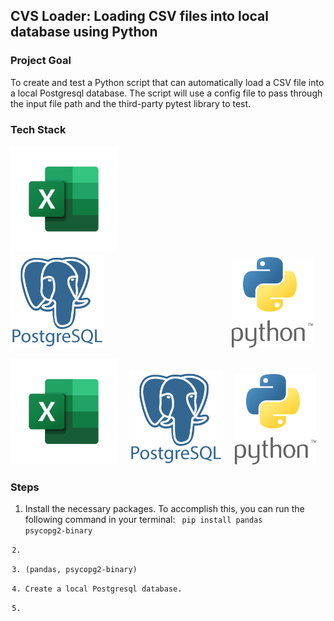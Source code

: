 ## CVS Loader: Loading CSV files into local database using Python

### Project Goal 
To create and test a Python script that can automatically load a CSV file into a local Postgresql database. The script will use a config file to pass through the input file path and the third-party pytest library to test.

### Tech Stack
<p float='left'>
  <img src='/logos/logo_excel.png' width='170' style='margin-right: 200px;' />
  <img src='/logos/logo_postgres.png' width='150' style='margin-right: 200px;' /> 
  <img src='/logos/logo_python.png' width='130' />
</p>

<p float='left'>
  <img src='/logos/logo_excel.png' width='170' />&nbsp;&nbsp;&nbsp;&nbsp;
  <img src='/logos/logo_postgres.png' width='150' />&nbsp;&nbsp;&nbsp;&nbsp; 
  <img src='/logos/logo_python.png' width='130' />
</p>

### Steps
1. Install the necessary packages. To accomplish this, you can run the following command in your terminal: <code> pip install pandas psycopg2-binary
2. 
3. (pandas, psycopg2-binary)
4. Create a local Postgresql database. 
5. 